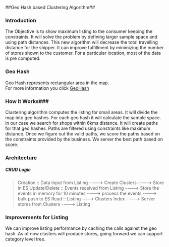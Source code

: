 ##Geo Hash based Clustering Algorithm##

### Introduction ###

The Objective is to show maximum listing to the consumer keeping the constraints.
It will solve the problem by defining larger sample space and using path distances.
This new algorithm will decrease the total travelling distance for the shipper.
It can improve fulfillment by minimizing the number of stores shown to the customer.
For a particular location, most of the data is pre computed.

### Geo Hash ###

Geo Hash represents rectangular area in the map.  
For more information you click [GeoHash](https://en.wikipedia.org/wiki/Geohash)

### How it Works###

Clustering algorithm computes the listing for small areas. It will divide the map into geo hashes. 
For each geo hash it will calculate the sample space. In our case we search for shops within 6kms distance.
It will create paths for that geo hashes. Paths are filtered using constraints like maximum distance.
Once we figure out the valid paths, we score the paths based on the constraints provided by the business.
We server the best path based on score.

### Architecture ###

##### CRUD Logic ####

>Creation :: Data Input from Listing ----> Create Clusters ----> Store in ES
>Update/Delete :: Events received from Listing ----> Store the events in memory for 10 minutes ----> process the events ----> bulk push to ES
> Read :: Listing ---> Clusters Index ----> Server stores from Clusters ----> Listing


### Improvements for Listing ###

We can improve listing performance by caching the calls against the geo hash.
As of now clusters will produce stores, going forward we can support category level tree.

